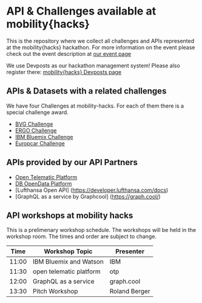 # API & Challenges available at mobility{hacks}
This is the repository where we collect all challenges and APIs represented at the mobility{hacks} hackathon.
For more information on the event please check out the event description at [our event page](http://www.mobility-hacks.de)

We use Devposts as our hackathon management system! Please also register there: [mobility{hacks} Devposts page](http://mobility-hacks.devpost.com/)

## APIs & Datasets with a related challenges
We have four Challenges at mobility-hacks. For each of them there is a special challenge award.

* [BVG Challenge](https://github.com/hackerstolz/mobilityhacks-api/tree/master/bvg)
* [ERGO Challenge](https://github.com/hackerstolz/mobilityhacks-api/tree/master/ergo/)
* [IBM Bluemix Challenge](https://github.com/hackerstolz/mobilityhacks-api/tree/master/ibm-bluemix/)
* [Europcar Challenge](https://github.com/hackerstolz/mobilityhacks-api/tree/master/europcar)


## APIs provided by our API Partners

* [Open Telematic Platform](https://github.com/hackerstolz/mobilityhacks-api/tree/master/otp/)
* [DB OpenData Platform](http://data.deutschebahn.com/)
* [Lufthansa Open API] (https://developer.lufthansa.com/docs)
* [GraphQL as a service by Graphcool] (https://graph.cool/)

## API workshops at mobility hacks

This is a prelimenary workshop schedule. The workshops will be held in the workshop room. The times and order are subject to change.

| Time     | Workshop Topic          | Presenter     |
| -------- | ------------------------| --------------|
| 11:00    | IBM Bluemix and Watson  | IBM           |
| 11:30    | open telematic platform | otp           |
| 12:00    | GraphQL as a service    | graph.cool    |
| 13:30    | Pitch Workshop          | Roland Berger |
